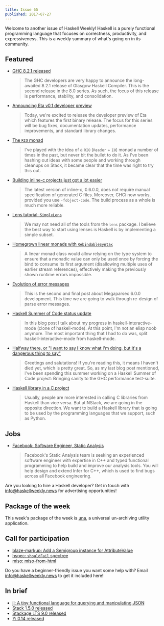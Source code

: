 ```yaml
---
title: Issue 65
published: 2017-07-27
---
```


Welcome to another issue of Haskell Weekly!
Haskell is a purely functional programming language that focuses on correctness, productivity, and expressiveness.
This is a weekly summary of what's going on in its community.

## Featured

-   [GHC 8.2.1 released](https://ghc.haskell.org/trac/ghc/blog/ghc-8.2.11-released)

    > The GHC developers are very happy to announce the long-awaited 8.2.1 release of Glasgow Haskell Compiler. This is the second release in the 8.0 series. As such, the focus of this release is performance, stability, and consolidation.

-   [Announcing Eta v0.1 developer preview](https://medium.com/eta-programming-language/announcing-eta-0-1-developer-preview-65b6c1838c6)

    > Today, we're excited to release the developer preview of Eta which features the first binary release. The focus for this series will be bug fixes, documentation updates, performance improvements, and standard library changes.

-   [The `RIO` monad](https://www.fpcomplete.com/blog/2017/07/the-rio-monad)

    > I've played with the idea of a `RIO` (`Reader` + `IO`) monad a number of times in the past, but never bit the bullet to do it. As I've been hashing out ideas with some people and working through cleanups on Stack, it became clear that the time was right to try this out.

-   [Building inline-c projects just got a lot easier](http://mazzo.li/posts/new-inline-c.html)

    > The latest version of inline-c, 0.6.0.0, does not require manual specification of generated C files. Moreover, GHCi now works, provided you use `-fobject-code`. The build process as a whole is much more reliable.

-   [Lens tutorial: `SimpleLens`](http://www.mchaver.com/posts/2017-07-12-lens-tutorial-1.html)

    > We may not need all of the tools from the `lens` package. I believe the best way to start using lenses is Haskell is by implementing a simple subset.

-   [Homegrown linear monads with `RebindableSyntax`](https://m0ar.github.io/safe-streaming/2017/07/20/homegrown-linear-monads.html)

    > A linear monad class would allow relying on the type system to ensure that a monadic value can only be used once by forcing the bind to consume its first argument (disallowing multiple uses of earlier stream references), effectively making the previously shown runtime errors impossible.

-   [Evolution of error messages](https://markkarpov.com/post/evolution-of-error-messages.html)

    > This is the second and final post about Megaparsec 6.0.0 development. This time we are going to walk through re-design of parse error messages.

-   [Haskell Summer of Code status update](https://blog.hustlr.in/posts/2017-07-19-midterm-eval.html)

    > In this blog post I talk about my progress in haskell-interactive-mode (clone of haskell-mode). At this point, I'm not an elisp noob anymore. The most important thing that I had to do was, split haskell-interactive-mode from haskell-mode.

-   [Halfway there, or "I want to say I know what I'm doing, but it's a dangerous thing to say"](https://jaredweakly.com/blog/halfway-there/)

    > Greetings and salutations! If you're reading this, it means I haven't died yet, which is pretty great. So, as my last blog post mentioned, I've been spending this summer working on a Haskell Summer of Code project: Bringing sanity to the GHC performance test-suite.

-   [Haskell library in a C project](https://ro-che.info/articles/2017-07-26-haskell-library-in-c-project)

    > Usually, people are more interested in calling C libraries from Haskell than vice versa. But at NStack, we are going in the opposite direction. We want to build a Haskell library that is going to be used by the programming languages that we support, such as Python.

## Jobs

-   [Facebook: Software Engineer, Static Analysis](https://www.facebook.com/careers/jobs/a0I1200000LT8aAEAT/)

    > Facebook's Static Analysis team is seeking an experienced software engineer with expertise in C++ and typed functional programming to help build and improve our analysis tools. You will help design and extend Infer for C++, which is used to find bugs across all Facebook engineering.

Are you looking to hire a Haskell developer?
Get in touch with <info@haskellweekly.news> for advertising opportunities!

## Package of the week

This week's package of the week is [una](https://hackage.haskell.org/package/una-2.1.0),
a universal un-archiving utility application.

## Call for participation

-   [blaze-markup: Add a Semigroup instance for AttributeValue](https://github.com/jaspervdj/blaze-markup/issues/28)
-   [hspec: `shouldFail` spectree](https://github.com/hspec/hspec/issues/304)
-   [miso: miso-from-html](https://github.com/dmjio/miso/issues/198)

Do you have a beginner-friendly issue you want some help with?
Email <info@haskellweekly.news> to get it included here!

## In brief

-   [jl: A tiny functional language for querying and manipulating JSON](https://github.com/chrisdone/jl/blob/3831a1285aa9a1005bbcce3fff10e484f7e2d6ac/README.md)
-   [Stack 1.5.0 released](https://github.com/commercialhaskell/stack/releases/tag/v1.5.0)
-   [Stackage LTS 9.0 released](https://www.stackage.org/lts-9.0)
-   [Yi 0.14 released](https://yi-editor.github.io/posts/2017-07-25-release-0.14/)
